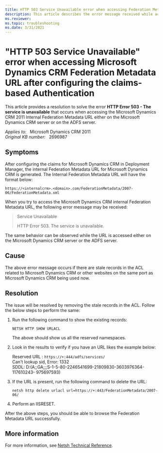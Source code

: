 ```yaml
---
title: HTTP 503 Service Unavailable error when accessing Federation Metadata URL
description: This article describes the error message received while accessing the Microsoft Dynamics CRM 2011 Internal Federation Metadata URL either on the Microsoft Dynamics CRM server or on the ADFS server after configuring the claims-based Authentication for the Microsoft Dynamics CRM 2011.
ms.reviewer: 
ms.topic: troubleshooting
ms.date: 3/31/2021
---
```

# "HTTP 503 Service Unavailable" error when accessing Microsoft Dynamics CRM Federation Metadata URL after configuring the claims-based Authentication

This article provides a resolution to solve the error **HTTP Error 503 - The service is unavailable** that occurs when accessing the Microsoft Dynamics CRM 2011 Internal Federation Metadata URL either on the Microsoft Dynamics CRM server or on the ADFS server.

_Applies to:_ &nbsp; Microsoft Dynamics CRM 2011  
_Original KB number:_ &nbsp; 2696987

## Symptoms

After configuring the claims for Microsoft Dynamics CRM in Deployment Manager, the internal Federation Metadata URL for Microsoft Dynamics CRM is generated. The Internal Federation Metadata URL will have the format below:

`https://<internalcrm>.<domain>.com/FederationMetadata/2007-06/FederationMetadata.xml`

When you try to access the Microsoft Dynamics CRM internal Federation Metadata URL, the following error message may be received:

> Service Unavailable
>
> HTTP Error 503. The service is unavailable.

The same behavior can be observed while the URL is accessed either on the Microsoft Dynamics CRM server or the ADFS server.

## Cause

The above error message occurs if there are stale records in the ACL related to Microsoft Dynamics CRM or other websites on the same port as Microsoft Dynamics CRM being used now.

## Resolution

The issue will be resolved by removing the stale records in the ACL. Follow the below steps to perform the same:

1. Run the following command to show the existing records:

    `NETSH HTTP SHOW URLACL`

    The above should show us all the reserved namespaces.

2. Look in the results to verify if you have an URL likes the example below:

    Reserved URL : `https://+:444/adfs/services/`  
    Can't lookup sid, Error: 1332  
    SDDL: D:(A;;GA;;;S-1-5-80-2246541699-21809830-3603976364-117610243- 975697593)

3. If the URL is present, run the following command to delete the URL:

   `netsh http delete urlacl url=https://+:443/FederationMetadata/2007-06/`

4. Perform an IISRESET.

After the above steps, you should be able to browse the Federation Metadata URL successfully.

## More information

For more information, see [Netsh Technical Reference](/previous-versions/windows/it-pro/windows-server-2008-R2-and-2008/cc725935(v=ws.10)).
